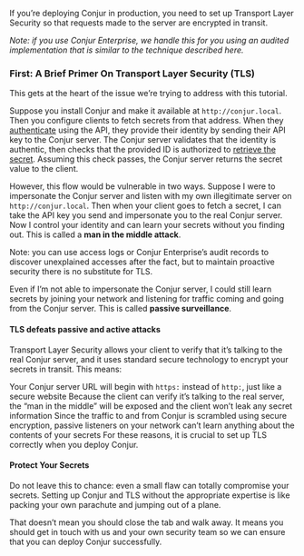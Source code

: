 If you’re deploying Conjur in production, you need to set up Transport Layer Security so that requests made to the server are encrypted in transit.

*Note: if you use Conjur Enterprise, we handle this for you using an audited implementation that is similar to the technique described here.*

### First: A Brief Primer On Transport Layer Security (TLS) 
This gets at the heart of the issue we’re trying to address with this tutorial.

Suppose you install Conjur and make it available at `http://conjur.local`. Then you configure clients to fetch secrets from that address. When they [authenticate](https://www.conjur.org/api.html#authentication-authenticate-post) using the API, they provide their identity by sending their API key to the Conjur server. The Conjur server validates that the identity is authentic, then checks that the provided ID is authorized to [retrieve the secret](https://www.conjur.org/api.html#secrets-retrieve-a-secret-get). Assuming this check passes, the Conjur server returns the secret value to the client.

However, this flow would be vulnerable in two ways. Suppose I were to impersonate the Conjur server and listen with my own illegitimate server on `http://conjur.local`. Then when your client goes to fetch a secret, I can take the API key you send and impersonate you to the real Conjur server. Now I control your identity and can learn your secrets without you finding out. This is called a **man in the middle attack**.

Note: you can use access logs or Conjur Enterprise’s audit records to discover unexplained accesses after the fact, but to maintain proactive security there is no substitute for TLS.

Even if I’m not able to impersonate the Conjur server, I could still learn secrets by joining your network and listening for traffic coming and going from the Conjur server. This is called **passive surveillance**.

#### TLS defeats passive and active attacks
Transport Layer Security allows your client to verify that it’s talking to the real Conjur server, and it uses standard secure technology to encrypt your secrets in transit. This means:

Your Conjur server URL will begin with `https:` instead of `http:`, just like a secure website
Because the client can verify it’s talking to the real server, the “man in the middle” will be exposed and the client won’t leak any secret information
Since the traffic to and from Conjur is scrambled using secure encryption, passive listeners on your network can’t learn anything about the contents of your secrets
For these reasons, it is crucial to set up TLS correctly when you deploy Conjur.

#### Protect Your Secrets
Do not leave this to chance: even a small flaw can totally compromise your secrets. Setting up Conjur and TLS without the appropriate expertise is like packing your own parachute and jumping out of a plane.

That doesn’t mean you should close the tab and walk away. It means you should get in touch with us and your own security team so we can ensure that you can deploy Conjur successfully.

